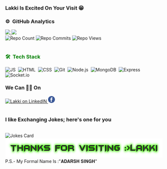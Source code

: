### Lakki Is **Excited On Your Visit** 😁

### ⚙️ &nbsp;GitHub Analytics
<a href="https://github.com/lkiThakur">
  <img height="180em" src="https://github-readme-stats.vercel.app/api?username=lkiThakur&theme=dracula&include_all_commits=true&count_private=true&show_icons=true" />
  <img height="180em" src="https://github-readme-stats.vercel.app/api/top-langs/?username=lkiThakur&theme=dracula&layout=compact&count_private=false" />
</a><br>
<div><img src="https://badges.pufler.dev/repos/lkiThakur" alt="Repo Count">&nbsp<img src="https://badges.pufler.dev/commits/yearly/lkiThakur" alt="Repo Commits">&nbsp<img src="https://badges.pufler.dev/visits/lkiThakur/lkiThakur" alt="Repo Views"></div>
<br>
<h3 style="color:green">🛠 &nbsp;Tech Stack</h3>

![JS](https://img.shields.io/badge/JavaScript-red?logo=JavaScript&style=for-the-badge)&nbsp;
![HTML](https://img.shields.io/badge/html5%20-%23E34F26.svg?&style=for-the-badge&logo=html5&logoColor=white)&nbsp;
![CSS](https://img.shields.io/badge/css3%20-%231572B6.svg?&style=for-the-badge&logo=css3&logoColor=white)&nbsp;
![Git](https://img.shields.io/badge/git%20-%23F05033.svg?&style=for-the-badge&logo=git&logoColor=white)&nbsp;
![Node.js](https://img.shields.io/badge/NodeJs-black?&style=for-the-badge&logo=Node.js&logoColor=white)&nbsp;
![MongoDB](https://img.shields.io/badge/MongoDB-grey?&style=for-the-badge&logo=MongoDB&logoColor=green)&nbsp;
![Express](https://img.shields.io/badge/Express.js-grey?&style=for-the-badge&logo=ExpressJs&logoColor=white)&nbsp;
![Socket.io](https://img.shields.io/badge/Socket.io-grey?&style=for-the-badge&logo=Socket.io&logoColor=white)&nbsp;

### We Can 🤝🏼 On 
<a href="https://www.linkedin.com/in/thakurLki/">
  <img alt="Lakki on LinkedIN" width="22px" src="https://raw.githubusercontent.com/peterthehan/peterthehan/master/assets/linkedin.svg" />
</a>
<a href="facebook.com/singh.adarsh.dev">
  <img alt="Lakki on FB" width="22px" src="icons/facebook.svg" />
</a>
<br><br>
 <h3>I like Exchanging Jokes; here's one for you</h3><br>
<img src="https://readme-jokes.vercel.app/api" alt="Jokes Card" style="margin:0px" /><br>
<img alt="Thanks For Visit"  width='589px' height='62px' src='images/thanks.png'><br>
P.S.- My Formal Name Is :"𝐀𝐃𝐀𝐑𝐒𝐇 𝐒𝐈𝐍𝐆𝐇"

<!--
**lkiThakur/lkiThakur** is a ✨ _special_ ✨ repository because its `README.md` (this file) appears on your GitHub profile.

Here are some ideas to get you started:

- 🔭 I’m currently working on ...
- 🌱 I’m currently learning ...
- 👯 I’m looking to collaborate on ...
- 🤔 I’m looking for help with ...
- 💬 Ask me about ...
- 📫 How to reach me: ...
- 😄 Pronouns: ...
- ⚡ Fun fact: ...
-->
